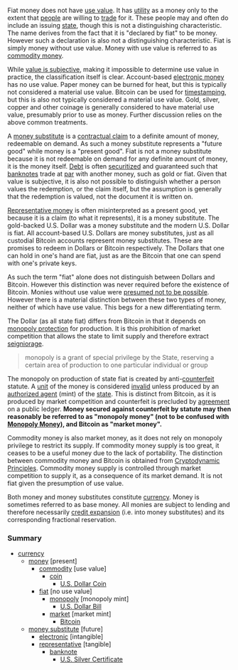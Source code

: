Fiat money does not have [use value](https://en.wikipedia.org/wiki/Use_value). It has [utility](Glossary#utility) as a money only to the extent that [people](Glossary#person) are willing to [trade](Glossary#trade) for it. These people may and often do include an issuing [state](Glossary#state), though this is not a distinguishing characteristic. The name derives from the fact that it is "declared by fiat" to be money. However such a declaration is also not a distinguishing characteristic. Fiat is simply money without use value. Money with use value is referred to as [commodity money](https://en.wikipedia.org/wiki/Commodity_money).

While [value is subjective](https://en.wikipedia.org/wiki/Subjective_theory_of_value), making it impossible to determine use value in practice, the classification itself is clear. Account-based [electronic money](https://www.investopedia.com/terms/e/electronic-money.asp) has no use value. Paper money can be burned for heat, but this is typically not considered a material use value. Bitcoin can be used for [timestamping](https://en.wikipedia.org/wiki/Trusted_timestamping), but this is also not typically considered a material use value. Gold, silver, copper and other coinage is generally considered to have material use value, presumably prior to use as money. Further discussion relies on the above common treatments.

A [money substitute](https://wiki.mises.org/wiki/Money_substitutes) is a [contractual claim](https://financial-dictionary.thefreedictionary.com/Contractual+Claim) to a definite amount of money, redeemable on demand. As such a money substitute represents a "future good" while money is a "present good". Fiat is not a money substitute because it is not redeemable on demand for any definite amount of money, it is the money itself. [Debt](Glossary#debt) is often [securitized](https://en.wikipedia.org/wiki/Securitization) and guaranteed such that [banknotes](https://en.wikipedia.org/wiki/Banknote) trade at [par](https://en.wikipedia.org/wiki/Par_value) with another money, such as gold or fiat. Given that value is subjective, it is also not possible to distinguish whether a person values the redemption, or the claim itself, but the assumption is generally that the redemption is valued, not the document it is written on.

[Representative money](https://en.wikipedia.org/wiki/Representative_money) is often misinterpreted as a present good, yet because it is a claim (to what it represents), it is a money substitute. The gold-backed U.S. Dollar was a money substitute and the modern U.S. Dollar is fiat. All account-based U.S. Dollars are money substitutes, just as all custodial Bitcoin accounts represent money substitutes. These are promises to redeem in Dollars or Bitcoin respectively. The Dollars that one can hold in one's hand are fiat, just as are the Bitcoin that one can spend with one's private keys.

As such the term "fiat" alone does not distinguish between Dollars and Bitcoin. However this distinction was never required before the existence of Bitcoin. Monies without use value were [presumed not to be possible](https://github.com/libbitcoin/libbitcoin-system/wiki/Regression-Fallacy). However there is a material distinction between these two types of money, neither of which have use value. This begs for a new differentiating term.

The Dollar (as all state fiat) differs from Bitcoin in that it depends on [monopoly protection](https://mises.org/library/man-economy-and-state-power-and-market/html/pp/1054) for production. It is this prohibition of market competition that allows the state to limit supply and therefore extract [seigniorage](https://en.wikipedia.org/wiki/Seigniorage).

> monopoly is a grant of special privilege by the State, reserving a certain area of production to one particular individual or group

The monopoly on production of state fiat is created by anti-[counterfeit](https://en.wikipedia.org/wiki/Counterfeit_money) statute. A [unit](Glossary#unit) of the money is considered [invalid](Glossary#validity) unless produced by an [authorized agent](https://www.usmint.gov) (mint) of the [state](Glossary#state). This is distinct from Bitcoin, as it is produced by market competition and counterfeit is precluded by [agreement](Glossary#consensus) on a public ledger. **Money secured against counterfeit by statute may then reasonably be referred to as "monopoly money" (not to be confused with [Monopoly Money](https://monopoly.fandom.com/wiki/Monopoly_Money)), and Bitcoin as "market money".**

Commodity money is also market money, as it does not rely on monopoly privilege to restrict its supply. If commodity money supply is too great, it ceases to be a useful money due to the lack of portability. The distinction between commodity money and Bitcoin is obtained from [Cryptodynamic Principles](Cryptodynamic-Principles). Commodity money supply is controlled through market competition to supply it, as a consequence of its market demand. It is not fiat given the presumption of use value.

Both money and money substitutes constitute [currency](https://en.wikipedia.org/wiki/Currency). Money is sometimes referred to as base money. All monies are subject to lending and therefore necessarily [credit expansion](Credit-Expansion-Fallacy) (i.e. into money substitutes) and its corresponding fractional reservation.

### Summary
* [currency](https://en.wikipedia.org/wiki/Currency)
    * [money](https://en.wikipedia.org/wiki/Money) [present]
        * [commodity](https://en.wikipedia.org/wiki/Commodity_money) [use value]
            * [coin](https://en.wikipedia.org/wiki/Coin)
                * [U.S. Dollar Coin](https://en.wikipedia.org/wiki/Dollar_coin_(United_States))
        * [fiat](https://en.wikipedia.org/wiki/Fiat_money) [no use value]
            * [monopoly](https://mises.org/library/man-economy-and-state-power-and-market/html/pp/1054) [monopoly mint]
                * [U.S. Dollar Bill](https://en.wikipedia.org/wiki/United_States_one-dollar_bill)
            * [market](https://en.wikipedia.org/wiki/Free_market) [market mint]
                * [Bitcoin](https://bitcoin.org/bitcoin.pdf)
    * [money substitute](https://wiki.mises.org/wiki/Money_substitutes) [future]
        * [electronic](https://www.investopedia.com/terms/e/electronic-money.asp) [intangible]
        * [representative](https://en.wikipedia.org/wiki/Representative_money) [tangible]
            * [banknote](https://en.wikipedia.org/wiki/Banknote)
                * [U.S. Silver Certificate](https://en.wikipedia.org/wiki/Silver_certificate_(United_States))